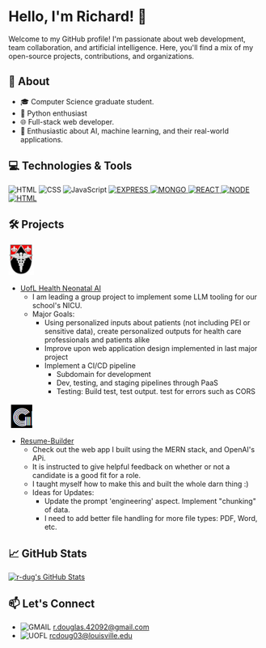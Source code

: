 # Hello, I'm Richard! 👋

Welcome to my GitHub profile! I'm passionate about web development, team collaboration, and artificial intelligence. Here, you'll find a mix of my open-source projects, contributions, and organizations.


## 🚀 About

- 🎓 Computer Science graduate student.
- 🐍 Python enthusiast
- 🌐 Full-stack web developer.
- 🤖 Enthusiastic about AI, machine learning, and their real-world applications.


## 💻 Technologies & Tools
![HTML](https://img.shields.io/badge/-HTML-E34F26?style=flat&logo=html5&logoColor=white)
![CSS](https://img.shields.io/badge/-CSS-1572B6?style=flat&logo=css3&logoColor=white)
![JavaScript](https://img.shields.io/badge/-JavaScript-F7DF1E?style=flat&logo=javascript&logoColor=black)
<a href="https://expressjs.com/">
  <img src="https://miro.medium.com/v2/resize:fit:1400/1*XP-mZOrIqX7OsFInN2ngRQ.png" alt="EXPRESS" width="150" height="75">
</a>
<a href="https://www.mongodb.com/">
  <img src="https://www.opc-router.de/wp-content/uploads/2021/03/mongodb_thumbnail.png" alt="MONGO" width="75" height="75">
</a>
<a href="https://react.dev/">
  <img src="https://avatars.githubusercontent.com/u/6412038?s=200&v=4" alt="REACT" width="75" height="75">
</a>
<a href="https://nodejs.org/about">
  <img src="https://chris-noring.gallerycdn.vsassets.io/extensions/chris-noring/node-snippets/1.3.3/1636325666317/Microsoft.VisualStudio.Services.Icons.Default" alt="NODE" width="75" height="75">
</a>
<a href="https://www.python.org/">
  <img src="https://www.moosoft.com/wp-content/uploads/2021/07/Python.png" alt="HTML" width="75" height="75">
</a>
## 🛠️ Projects
    
![logo](https://github.com/Neonatal-AI/.github/blob/main/uofl_med_emblem.jpg)
- [UofL Health Neonatal AI](https://github.com/Neonatal-AI)
  - I am leading a group project to implement some LLM tooling for our school's NICU.
  - Major Goals:
    - Using personalized inputs about patients (not including PEI or sensitive data), create personalized outputs for health care professionals and patients alike
    - Improve upon web application design implemented in last major project
    - Implement a CI/CD pipeline
      - Subdomain for development
      - Dev, testing, and staging pipelines through  PaaS
      - Testing: Build test, test output. test for errors such as CORS

![logo](https://github.com/r-dug/generator_frontend/blob/Main/public/logo192.png) 
- [Resume-Builder](https://www.resume-builder.info)
  - Check out the web app I built using the MERN stack, and OpenAI's APi.
  - It is instructed to give helpful feedback on whether or not a candidate is a good fit for a role.
  - I taught myself how to make this and built the whole darn thing :)
  - Ideas for Updates:
    - Update the prompt 'engineering' aspect. Implement "chunking" of data.
    - I need to add better file handling for more file types: PDF, Word, etc.

## 📈 GitHub Stats

[![r-dug's GitHub Stats](https://github-readme-stats.vercel.app/api?username=r-dug&show_icons=true&theme=dark)](https://github.com/anuraghazra/github-readme-stats)

## 📫 Let's Connect

- <img src="https://cdn.freebiesupply.com/logos/large/2x/gmail-logo-svg-vector.svg" alt="GMAIL" width="100" height="50"> r.douglas.42092@gmail.com
- <img src="https://seeklogo.com/images/U/university-of-louisville-cardinals-logo-0259BD7CF5-seeklogo.com.png" alt="UOFL" width="50" height="50"> rcdoug03@louisville.edu
